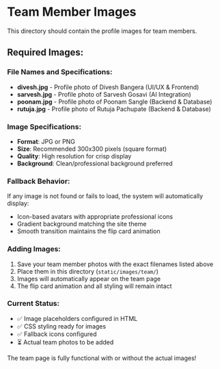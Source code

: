 # Team Member Images

This directory should contain the profile images for team members.

## Required Images:

### File Names and Specifications:
- **divesh.jpg** - Profile photo of Divesh Bangera (UI/UX & Frontend)
- **sarvesh.jpg** - Profile photo of Sarvesh Gosavi (AI Integration)  
- **poonam.jpg** - Profile photo of Poonam Sangle (Backend & Database)
- **rutuja.jpg** - Profile photo of Rutuja Pachupate (Backend & Database)

### Image Specifications:
- **Format**: JPG or PNG
- **Size**: Recommended 300x300 pixels (square format)
- **Quality**: High resolution for crisp display
- **Background**: Clean/professional background preferred

### Fallback Behavior:
If any image is not found or fails to load, the system will automatically display:
- Icon-based avatars with appropriate professional icons
- Gradient background matching the site theme
- Smooth transition maintains the flip card animation

### Adding Images:
1. Save your team member photos with the exact filenames listed above
2. Place them in this directory (`static/images/team/`)
3. Images will automatically appear on the team page
4. The flip card animation and all styling will remain intact

### Current Status:
- ✅ Image placeholders configured in HTML
- ✅ CSS styling ready for images
- ✅ Fallback icons configured
- ⏳ Actual team photos to be added

The team page is fully functional with or without the actual images!